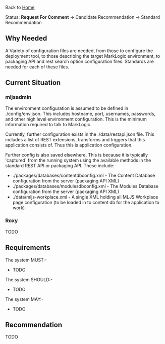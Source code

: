 Back to [Home](../README.md)

Status: **Request For Comment** -> Candidate Recommendation -> Standard Recommendation

## Why Needed

A Variety of configuration files are needed, from those to configure the deployment tool, to those describing the target MarkLogic environment, to packaging API and rest search option configuration files. Standards are needed for each of these files.

## Current Situation

### mljsadmin

The environment configuration is assumed to be defined in ./config/env.json. This includes hostname, port, usernames, passwords, and other high level environment configuration. This is the minimum information required to talk to MarkLogic.

Currently, further configuration exists in the ./data/restapi.json file. This includes a list of REST extensions, transforms and triggers that this application consists of. Thus this is application configuration.

Further config is also saved elsewhere. This is because it is typically 'captured' from the running system using the available methods in the standard REST API or packaging API. These include:-
- ./packages/databases/contentdbconfig.xml - The Content Database configuration from the server (packaging API XML)
- ./packages/databases/modulesdbconfig.xml - The Modules Database configuration from the server (packaging API XML)
- ./data/mljs-workplace.xml - A single XML holding all MLJS Workplace page configuration (to be loaded in to content db for the application to work)

### Roxy

TODO

## Requirements

The system MUST:-

- TODO

The system SHOULD:-

- TODO

The system MAY:-

- TODO

## Recommendation

TODO
